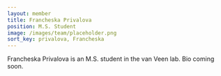 ```yaml
---
layout: member
title: Francheska Privalova
position: M.S. Student
image: /images/team/placeholder.png
sort_key: privalova, Francheska
---
```


Francheska Privalova is an M.S. student in the van Veen lab. Bio coming soon.
